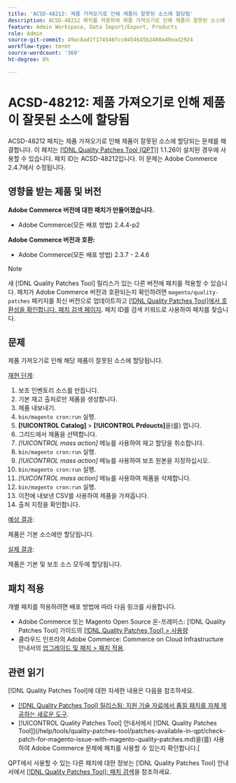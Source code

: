 ```yaml
---
title: 'ACSD-48212: 제품 가져오기로 인해 제품이 잘못된 소스에 할당됨'
description: ACSD-48212 패치를 적용하여 제품 가져오기로 인해 제품이 잘못된 소스에 할당되는 Adobe Commerce 문제를 해결합니다.
feature: Admin Workspace, Data Import/Export, Products
role: Admin
source-git-commit: 49ac8ad1f174546fcc0454645b2480a40ead2924
workflow-type: tm+mt
source-wordcount: '369'
ht-degree: 0%

---
```


# ACSD-48212: 제품 가져오기로 인해 제품이 잘못된 소스에 할당됨

ACSD-48212 패치는 제품 가져오기로 인해 제품이 잘못된 소스에 할당되는 문제를 해결합니다. 이 패치는 [[!DNL Quality Patches Tool (QPT)]](https://experienceleague.adobe.com/en/docs/commerce-knowledge-base/kb/announcements/commerce-announcements/magento-quality-patches-released-new-tool-to-self-serve-quality-patches) 1.1.26이 설치된 경우에 사용할 수 있습니다. 패치 ID는 ACSD-48212입니다. 이 문제는 Adobe Commerce 2.4.7에서 수정됩니다.

## 영향을 받는 제품 및 버전

**Adobe Commerce 버전에 대한 패치가 만들어졌습니다.**

* Adobe Commerce(모든 배포 방법) 2.4.4-p2

**Adobe Commerce 버전과 호환:**

* Adobe Commerce(모든 배포 방법) 2.3.7 - 2.4.6

>[!NOTE]
>
>새 [!DNL Quality Patches Tool] 릴리스가 있는 다른 버전에 패치를 적용할 수 있습니다. 패치가 Adobe Commerce 버전과 호환되는지 확인하려면 `magento/quality-patches` 패키지를 최신 버전으로 업데이트하고 [[!DNL Quality Patches Tool]에서 호환성을 확인합니다. 패치 검색 페이지](https://experienceleague.adobe.com/tools/commerce-quality-patches/index.html). 패치 ID를 검색 키워드로 사용하여 패치를 찾습니다.

## 문제

제품 가져오기로 인해 해당 제품이 잘못된 소스에 할당됩니다.

<u>재현 단계</u>:

1. 보조 인벤토리 소스를 만듭니다.
1. 기본 재고 출처로만 제품을 생성합니다.
1. 제품 내보내기.
1. `bin/magento cron:run` 실행.
1. **[!UICONTROL Catalog]** > **[!UICONTROL Prdoucts]**&#x200B;을(를) 엽니다.
1. 그리드에서 제품을 선택합니다.
1. *[!UICONTROL mass action]* 메뉴를 사용하여 재고 할당을 취소합니다.
1. `bin/magento cron:run` 실행.
1. *[!UICONTROL mass action]* 메뉴를 사용하여 보조 원본을 지정하십시오.
1. `bin/magento cron:run` 실행.
1. *[!UICONTROL mass action]* 메뉴를 사용하여 제품을 삭제합니다.
1. `bin/magento cron:run` 실행.
1. 이전에 내보낸 CSV를 사용하여 제품을 가져옵니다.
1. 출처 지정을 확인합니다.

<u>예상 결과</u>:

제품은 기본 소스에만 할당됩니다.

<u>실제 결과</u>:

제품은 기본 및 보조 소스 모두에 할당됩니다.

## 패치 적용

개별 패치를 적용하려면 배포 방법에 따라 다음 링크를 사용합니다.

* Adobe Commerce 또는 Magento Open Source 온-프레미스: [!DNL Quality Patches Tool] 가이드의 [[!DNL Quality Patches Tool] > 사용량](https://experienceleague.adobe.com/docs/commerce-operations/tools/quality-patches-tool/usage.html)
* 클라우드 인프라의 Adobe Commerce: Commerce on Cloud Infrastructure 안내서의 [업그레이드 및 패치 > 패치 적용](https://experienceleague.adobe.com/docs/commerce-cloud-service/user-guide/develop/upgrade/apply-patches.html).

## 관련 읽기

[!DNL Quality Patches Tool]에 대한 자세한 내용은 다음을 참조하세요.

* [[!DNL Quality Patches Tool] 릴리스됨: 지원 기술 자료에서 품질 패치를 자체 제공하는 새로운 도구](https://experienceleague.adobe.com/en/docs/commerce-knowledge-base/kb/announcements/commerce-announcements/magento-quality-patches-released-new-tool-to-self-serve-quality-patches).
* [!UICONTROL Quality Patches Tool] 안내서에서  [!DNL Quality Patches Tool]](/help/tools/quality-patches-tool/patches-available-in-qpt/check-patch-for-magento-issue-with-magento-quality-patches.md)을(를) 사용하여 Adobe Commerce 문제에 패치를 사용할 수 있는지 확인합니다.[


QPT에서 사용할 수 있는 다른 패치에 대한 정보는 [!DNL Quality Patches Tool] 안내서에서 [[!DNL Quality Patches Tool]: 패치 검색](https://experienceleague.adobe.com/tools/commerce-quality-patches/index.html)을 참조하세요.
